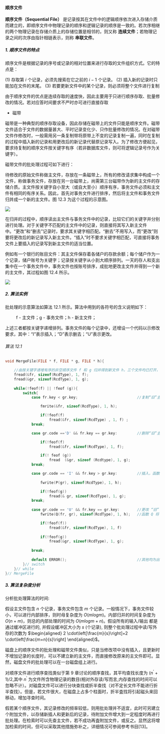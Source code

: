 
#### 顺序文件

**顺序文件（Sequential File）** 是记录按其在文件中的逻辑顺序依次进入存储介质而建立的，即顺序文件中物理记录的顺序和逻辑记录的顺序是一致的。若次序相继的两个物理记录在存储介质上的存储位置是相邻的，则又称 **连续文件**；若物理记录之间的次序由指针相链表示，则称 **串联文件**。

##### 1. 顺序文件的特点

顺序文件是根据记录的序号或记录的相对位置来进行存取的文件组织方式。它的特点是：

$(1)$ 存取第 $i$ 个记录，必须先搜索在它之前的 $i - 1$ 个记录。
$(2)$ 插入新的记录时只能加在文件的末尾。
$(3)$ 若要更新文件中的某个记录，则必须将整个文件进行复制

由于顺序文件的优点是连续存取的速度快，因此主要用于只进行顺序存取、批量修改的情况。若对应答时间要求不严时亦可进行直接存取

* 磁带

磁带是一种典型的顺序存取设备，因此存储在磁带上的文件只能是顺序文件。磁带文件适合于文件的数据量甚大、平时记录变化少、只作批量修改的情况。在对磁带文件作修改时，一般需用另一条复制带将原带上不变的记录复制一遍，同时在复制的过程中插入新的记录和用更改后的新记录代替原记录写入。为了修改方便起见，要求待复制的顺序文件按关键字有序（若非数据库文件，则可将逻辑记录号作为关键字）。

磁带文件的批处理过程可如下进行：

待修改的原始文件称做主文件，存放在一条磁带上，所有的修改请求集中构成一个文件，称做事务文件，存放在另一台磁带上，尚需第三台磁带作为新的主文件的存储介质。主文件按关键字自小至大（或自大至小）顺序有序，事务文件必须和主文件有相同的有序关系。因此，首先对事务文件进行排序，然后将主文件和事务文件归并成一个新的主文件。图 12.3 为这个过程的示意图。

![](https://gitee.com/mayundaze/img_bed/raw/master/20200805174810.png)

在归并的过程中，顺序读出主文件与事务文件中的记录，比较它们的关键字并分别进行处理。对于关键字不匹配的主文件中的记录，则直接将其写入新主文件中。“更改”和“删去”记录时，要求其关键字相匹配。“删去”不用写入，而“更改”则要将更改后的新记录写入新主文件。“插入”时不要求关键字相匹配，可直接将事务文件上要插入的记录写到新主文件的适当位置。

例如有一个银行的账目文件：其主文件保存着各储户的存款余额；每个储户作为一个记录，储户账号为关键字；记录按关键字从小到大顺序排列。一天的存人和支出集中在一个事务文件中，事务文件也按账号排序，成批地更改主文件并得到一个新的主文件，其过程如图 12.4 所示。

![](https://gitee.com/mayundaze/img_bed/raw/master/20200805175233.png)

##### 2. 算法实例

批处理的示意算法如算法 12.1 所示。算法中用到的各符号的含义说明如下：

$\qquad$ f - 主文件；g - 事务文件；h - 新主文件；

上述三者都按关键字递增排列。事务文件的每个记录中，还增设一个代码以示修改要求，其中：“I”表示插入；“D”表示删去；“U”表示更改。

###### 算法 12.1

```cpp
void MergeFile(FILE * f, FILE * g, FILE * h){

    //由按关键字递增有序的非空顺序文件 f 和 g 归并得到新文件 h，三个文件均已打开，其中，f 和 g 为只读文件，文件中各附加一个最大关键字记录，且 g 文件中对该记录的操作为插入。h 为只写文件。
    fread(&fr, sizeof(RcdType), 1, f); 
    fread(&gr, sizeof(RcdType), 1, g); 
    
    while(!feof(f) || !feof (g)){
        switch{
            case fr.key < gr.key;                           //复制“旧”主文件中记录

                fmrite(&fr, sizeof(RcdType), 1, h);

                if(!feof(f) 
                    fread(&fr, sizeof(RcdType) , 1, f) ; 
            break;

            case gr.code =='D' && fr.key == gr.key:         //删除“旧”主文件中记录，即不复制 

                if(!feof(f) 
                    fread(&fr, sizeof(RcdType), 1, f);

                if(! feof (g)) 
                    fread  (&gr, sizeof (Rcdtype), 1, g); 
            break;

            case gr.code == 'I' && fr.key > gr.key:         //插入，函数 P 把 gr 加工为 h 的结构
                
                fwrite(P(gr), sizeof(RcdType), 1, h);

                if(!feof(g)) 
                    fread(& gr, sizeof(RcdType), 1, g);
            break;
                    
            case gr.code == 'U' && fr.key == gr.key:        //更改 “旧” 主文件中记录
                fwrite(Q(fr, gr), sizeof(RcdType), 1, h);   //函数 Q 将 fx 和 gr 归并成一个 h 结构的记录

                if(!feof(f))
                    fread(&fr, sizeof(RcdType), 1, f) 
                    
                if(!feof(g))
                    fread(&gr, sizeof(RcdType), 1, g); 
            
            break; 
            
            default ERROR();                                //其他均为出错情况 
        }// switch 
    }// while
}// MergeFile
```

##### 3. 算法复杂度分析

分析批处理算法的时间:

假设主文件包含 $n$ 个记录，事务文件包含 $m$ 个记录。一般情况下，事务文件较小，可以进行内部排序，则时母复杂度为 $O(m logm)$。内部归并的时间复杂度为 $O(n + m)$，则总的内部处理的时间为 $O(m log m + n)$。假设所有的输入/输出 都是通过缓冲区进行的, 并假设缓冲区大小为 $s$ (个记录), 则整个批处理过程中读/写外存的次数为 $\begin{aligned} 2 \cdot\left[\frac{m}{s}\right]+2 \cdot\left[\frac{m+n}{s}\right] \end{aligned}$。

磁盘上的顺序文件的批处理和磁带文件类似，只是当修改项中没有插入，且更新时不增加记录的长度时，可以不建立新的主文件，而直接修改原来的主文件即可。显然，磁盘文件的批处理可以在一台磁盘组上进行。

对顺序文件进行顺序查找类似于第 9 章讨论的顺序查找，其平均查找长度为 $(n^{'} + 1) / 2$,其中 $n^{'}$ 为文件所含物理记录的数目(相对外存读/写而言,内存查找的时间可以忽略不计）。对磁盘文件可以进行分块查找或折半查找（对不定长文件不能进行折半查找）。但是，若文件很大，在磁盘上占多个柱面时，折半査找将引起磁头来回移动，增加寻查时间。

假若某个顺序文件，其记录修改的频率较低，则用批处理并不适宜，此时可另建立个附加文件，以存储新插人和更新后的记录，待附加文件增大到一定程度时再进行批处理。在检索时可以先查主文件，若不成功再査附加文件，或反之。显然这将增加检索的时间，但可以采取其他措施弥补之，详细情况可参阅参考书目[13]。
